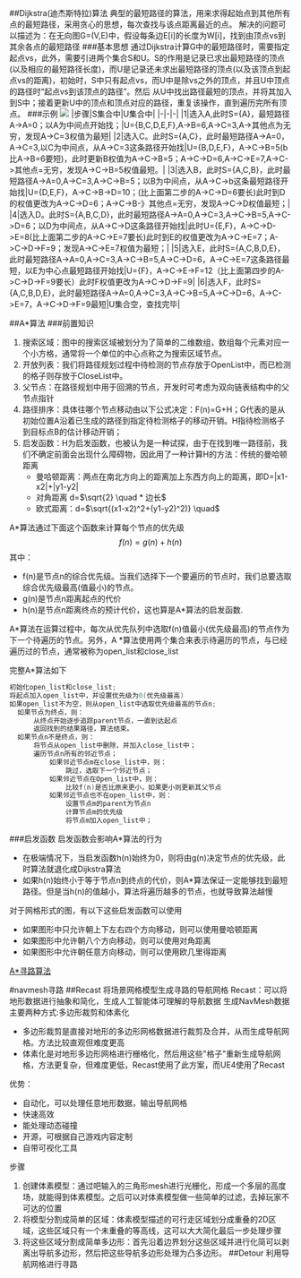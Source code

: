 ##Dijkstra(迪杰斯特拉)算法
典型的最短路径的算法，用来求得起始点到其他所有点的最短路径，采用贪心的思想，每次查找与该点距离最近的点。
解决的问题可以描述为：在无向图G=(V,E)中，假设每条边E[i]的长度为W[i]，找到由顶点vs到其余各点的最短路径
###基本思想
通过Dijkstra计算G中的最短路径时，需要指定起点vs，此外，需要引进两个集合S和U。S的作用是记录已求出最短路径的顶点(以及相应的最短路径长度)，而U是记录还未求出最短路径的顶点(以及该顶点到起点vs的距离)，初始时，S中只有起点vs，而U中是除vs之外的顶点，并且U中顶点的路径时“起点vs到该顶点的路径”。然后 从U中找出路径最短的顶点，并将其加入到S中；接着更新U中的顶点和顶点对应的路径，重复该操作，直到遍历完所有顶点。
###示例
![](https://pic002.cnblogs.com/images/2012/426620/2012073019593375.jpg)
|步骤|S集合中|U集合中|
|-|-|-|
|1|选入A,此时S={A}，最短路径A->A=0；以A为中间点开始找；|U={B,C,D,E,F},A->B=6,A->C=3,A->其他点为无穷，发现A->C=3权值为最短|
|2|选入C。此时S={A,C}，此时最短路径A->A=0，A->C=3,以C为中间点，从A->C=3这条路径开始找|U={B,D,E,F}，A->C->B=5(b比A->B=6要短)，此时更新B权值为A->C->B=5；A->C->D=6,A->C->E=7,A->C->其他点=无穷，发现A->C->B=5权值最短。|
|3|选入B，此时S={A,C,B}，此时最短路径A->A=0,A->C=3,A->C->B=5；以B为中间点，从A->C->b这条最短路径开始找|U={D,E,F}，A->C->B->D=10；(比上面第二步的A->C->D=6要长)此时到D的权值更改为A->C->D=6；A->C->B-》其他点=无穷，发现A->C->D权值最短；|
|4|选入D。此时S={A,B,C,D}，此时最短路径A->A=0,A->C=3,A->C->B=5,A->C->D=6；以D为中间点，从A->C->D这条路径开始找|此时U={E,F}，A->C->D->E=8(比上面第二步的A->C->E=7要长)此时到E的权值更改为A->C->E=7；A->C->D->F=9；发现A->C->E=7权值为最短；|
|5|选入E，此时S={A,C,B,D,E}，此时最短路径A->A=0,A->C=3,A->C->B=5,A->C->D=6，A->C->E=7这条路径最短，以E为中心点最短路径开始找|U={F}，A->C->E->F=12（比上面第四步的A->C->D->F=9要长）此时F权值更改为A->C->D->F=9|
|6|选入F，此时S={A,C,B,D,E}，此时最短路径A->A=0,A->C=3,A->C->B=5,A->C->D=6，A->C->E=7，A->C->D->F=9最短|U集合空，查找完毕|

##A*算法
###前置知识
1. 搜索区域：图中的搜索区域被划分为了简单的二维数组，数组每个元素对应一个小方格，通常将一个单位的中心点称之为搜索区域节点。
2. 开放列表：我们将路径规划过程中待检测的节点存放于OpenList中，而已检测的格子则存放于CloseList中。
3. 父节点：在路径规划中用于回溯的节点，开发时可考虑为双向链表结构中的父节点指针
4. 路径排序：具体往哪个节点移动由以下公式决定：F(n)=G+H；G代表的是从初始位置A沿着已生成的路径到指定待检测格子的移动开销。H指待检测格子到目标点B的估计移动开销；
5. 启发函数：H为启发函数，也被认为是一种试探，由于在找到唯一路径前，我们不确定前面会出现什么障碍物，因此用了一种计算H的方法：传统的曼哈顿距离
    * 曼哈顿距离：两点在南北方向上的距离加上东西方向上的距离，即D=|x1-x2|+|y1-y2|
    * 对角距离  d=$\sqrt{2} \quad * 边长$
    * 欧式距离：d=$\sqrt{(x1-x2)^2+(y1-y2)^2)} \quad$


A*算法通过下面这个函数来计算每个节点的优先级
$$f(n)=g(n)+h(n)$$
其中：
* f(n)是节点n的综合优先级。当我们选择下一个要遍历的节点时，我们总要选取综合优先级最高(值最小)的节点。
* g(n)是节点n距离起点的代价
* h(n)是节点n距离终点的预计代价，这也算是A*算法的启发函数.
  
A*算法在运算过程中，每次从优先队列中选取f(n)值最小(优先级最高)的节点作为下一个待遍历的节点。另外，A *算法使用两个集合来表示待遍历的节点，与已经遍历过的节点，通常被称为open_list和close_list

完整A*算法如下

~~~c++
初始化open_list和close_list;
将起点加入open_list中，并设置优先级为0(优先级最高)
如果open_list不为空，则从open_list中选取优先级最高的节点n;
  如果节点为终点，则：
      从终点开始逐步追踪parent节点，一直到达起点
      返回找到的结果路径，算法结束。
  如果节点n不是终点，则：
      将节点从open_list中删除，并加入close_list中；
      遍历节点n所有的邻近节点；
          如果邻近节点m在close_list中，则：
              跳过，选取下一个邻近节点；
          如果邻近节点在Open_list中，则：
              比较f(n)是否比原来更小，如果更小则更新其父节点
          如果邻近节点也不在open_list中，则：
              设置节点m的parent为节点n
              计算节点m的优先级
              将节点m加入open_list中；
~~~

###启发函数
启发函数会影响A*算法的行为
* 在极端情况下，当启发函数h(n)始终为0，则将由g(n)决定节点的优先级，此时算法就退化成Dijkstra算法
* 如果h(n)始终小于等于节点n到终点的代价，则A*算法保证一定能够找到最短路径。但是当h(n)的值越小，算法将遍历越多的节点，也就导致算法越慢

对于网格形式的图，有以下这些启发函数可以使用
* 如果图形中只允许朝上下左右四个方向移动，则可以使用曼哈顿距离
* 如果图形中允许朝八个方向移动，则可以使用对角距离
* 如果图形中允许朝任意方向移动，则可以使用欧几里得距离

[A*寻路算法](https://www.cnblogs.com/shiroe/p/15516246.html)


#navmesh寻路
##Recast 将场景网格模型生成寻路的导航网格
Recast：可以将地形数据进行抽象和简化，生成人工智能体可理解的导航数据
生成NavMesh数据主要两种方式:多边形裁剪和体素化
* 多边形裁剪是直接对地形的多边形网格数据进行裁剪及合并，从而生成导航网格。方法比较直观但难度更高
* 体素化是对地形多边形网格进行栅格化，然后用这些"格子"重新生成导航网格，方法更复杂，但难度更低，Recast使用了此方案，而UE4使用了Recast


优势：
* 自动化，可以处理任意地形数据，输出导航网格
* 快速高效
* 能处理动态碰撞
* 开源，可根据自己游戏内容定制
* 自带可视化工具

步骤
1. 创建体素模型：通过吧输入的三角形mesh进行光栅化，形成一个多层的高度场，就能得到体素模型。之后可以对体素模型做一些简单的过滤，去掉玩家不可达的位置
2. 将模型分割成简单的区域：体素模型描述的可行走区域划分成重叠的2D区域，这些区域只有一个未重叠的等高线，这可以大大简化最后一步处理步骤
3. 将这些区域分割成简单多边形：首先沿着边界划分这些区域并进行化简可以剥离出导航多边形，然后把这些导航多边形处理为凸多边形。
##Detour 利用导航网格进行寻路
